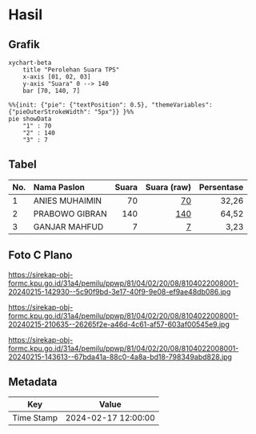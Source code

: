 # Hasil

## Grafik

```mermaid
xychart-beta
    title "Perolehan Suara TPS"
    x-axis [01, 02, 03]
    y-axis "Suara" 0 --> 140
    bar [70, 140, 7]
```

```mermaid
%%{init: {"pie": {"textPosition": 0.5}, "themeVariables": {"pieOuterStrokeWidth": "5px"}} }%%
pie showData
    "1" : 70
    "2" : 140
    "3" : 7
```

## Tabel

| No. | Nama Paslon    | Suara | Suara (raw) | Persentase |
|:--- |:-------------- | -----:| -----------:| ----------:|
| 1   | ANIES MUHAIMIN | 70    | [70][p-1]   | 32,26      |
| 2   | PRABOWO GIBRAN | 140   | [140][p-2]  | 64,52      |
| 3   | GANJAR MAHFUD  | 7     | [7][p-3]    | 3,23       |


[p-1]: https://github.com/gigit-pemilu/pemilu-2024-81-maluku/blob/main/pilpres/hitung-suara/sub/81-maluku/sub/04-buru/sub/02-air-buaya/sub/2008-bara/sub/001-tps/sub/paslon-1.txt
[p-2]: https://github.com/gigit-pemilu/pemilu-2024-81-maluku/blob/main/pilpres/hitung-suara/sub/81-maluku/sub/04-buru/sub/02-air-buaya/sub/2008-bara/sub/001-tps/sub/paslon-2.txt
[p-3]: https://github.com/gigit-pemilu/pemilu-2024-81-maluku/blob/main/pilpres/hitung-suara/sub/81-maluku/sub/04-buru/sub/02-air-buaya/sub/2008-bara/sub/001-tps/sub/paslon-3.txt

## Foto C Plano

https://sirekap-obj-formc.kpu.go.id/31a4/pemilu/ppwp/81/04/02/20/08/8104022008001-20240215-142930--5c90f9bd-3e17-40f9-9e08-ef9ae48db086.jpg

https://sirekap-obj-formc.kpu.go.id/31a4/pemilu/ppwp/81/04/02/20/08/8104022008001-20240215-210635--26265f2e-a46d-4c61-af57-603af00545e9.jpg

https://sirekap-obj-formc.kpu.go.id/31a4/pemilu/ppwp/81/04/02/20/08/8104022008001-20240215-143613--67bda41a-88c0-4a8a-bd18-798349abd828.jpg


## Metadata

| Key        | Value               |
| ---------- | ------------------- |
| Time Stamp | 2024-02-17 12:00:00 |



